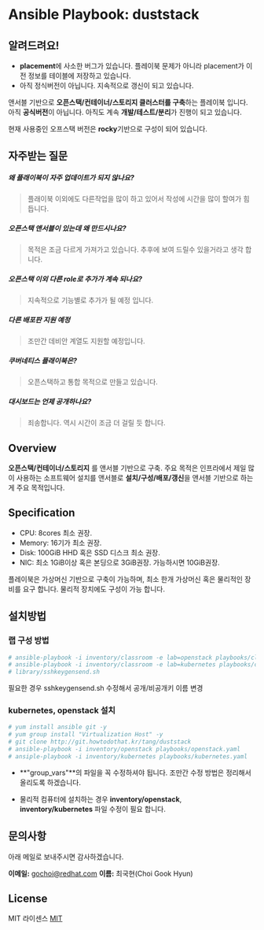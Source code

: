 # Ansible Playbook: duststack

## 알려드려요!

- **placement**에 사소한 버그가 있습니다. 플레이북 문제가 아니라 placement가 이전 정보를 테이블에 저장하고 있습니다.
- 아직 정식버전이 아닙니다. 지속적으로 갱신이 되고 있습니다.

앤서블 기반으로 **오픈스택/컨테이너/스토리지 클러스터를 구축**하는 플레이북 입니다. 아직 **공식버전**이 아닙니다. 
아직도 계속 **개발/테스트/분리**가 진행이 되고 있습니다. 

현재 사용중인 오프스택 버전은 **rocky**기반으로 구성이 되어 있습니다.

## 자주받는 질문

##### 왜 플래이북이 자주 업데이트가 되지 않나요?
> 플래이북 이외에도 다른작업을 많이 하고 있어서 작성에 시간을 많이 할여가 힘듭니다. 

##### 오픈스택 앤서블이 있는데 왜 만드시나요?
> 목적은 조금 다르게 가져가고 있습니다. 추후에 보여 드릴수 있을거라고 생각 합니다.

##### 오픈스택 이외 다른 role로 추가가 계속 되나요?
> 지속적으로 기능별로 추가가 될 예정 입니다.

##### 다른 배포판 지원 예정
> 조만간 데비안 계열도 지원할 예정입니다.

##### 쿠버네티스 플래이북은?
> 오픈스택하고 통합 목적으로 만들고 있습니다.

##### 대시보드는 언제 공개하나요?
> 죄송합니다. 역시 시간이 조금 더 걸릴 듯 합니다.


## Overview
**오픈스택/컨테이너/스토리지** 를 앤서블 기반으로 구축. 주요 목적은 인프라에서 제일 많이 사용하는 소프트웨어 설치를 앤서블로 **설치/구성/배포/갱신**을 앤서블 기반으로 하는게 주요 목적입니다.

## Specification

* CPU: 8cores 최소 권장.
* Memory: 16기가 최소 권장.
* Disk: 100GiB HHD 혹은 SSD 디스크 최소 권장. 
* NIC: 최소 1GiB이상 혹은 본딩으로 3GiB권장. 가능하시면 10GiB권장.

플레이북은 가상머신 기반으로 구축이 가능하며, 최소 한개 가상머신 혹은 물리적인 장비를 요구 합니다.
물리적 장치에도 구성이 가능 합니다.

## 설치방법 

### 랩 구성 방법
```bash
# ansible-playbook -i inventory/classroom -e lab=openstack playbooks/classroom.yaml
# ansible-playbook -i inventory/classroom -e lab=kubernetes playbooks/classroom.yaml
# library/sshkeygensend.sh
```
필요한 경우 sshkeygensend.sh 수정해서 공개/비공개키 이름 변경


### kubernetes, openstack 설치
```bash
# yum install ansible git -y
# yum group install "Virtualization Host" -y
# git clone http://git.howtodothat.kr/tang/duststack
# ansible-playbook -i inventory/openstack playbooks/openstack.yaml
# ansiple-playbook -i inventory/kubernetes playbooks/kubernetes.yaml
```

- **"group_vars"**의 파일을 꼭 수정하셔야 됩니다. 조만간 수정 방법은 정리해서 올리도록 하겠습니다.

- 물리적 컴퓨터에 설치하는 경우 **inventory/openstack**, **inventory/kubernetes** 파일 수정이 필요 합니다.

## 문의사항

아래 메일로 보내주시면 감사하겠습니다.

**이메일:** <gochoi@redhat.com>
**이름:** 최국현(Choi Gook Hyun)


## License
MIT 라이센스
[MIT](LICENSE)
